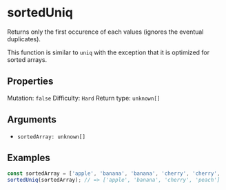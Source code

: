 # sortedUniq

Returns only the first occurence of each values (ignores the eventual duplicates).

This function is similar to `uniq` with the exception that it is optimized for sorted arrays.

## Properties

Mutation: `false`
Difficulty: `Hard`
Return type: `unknown[]`

## Arguments

- `sortedArray: unknown[]`

## Examples

```typescript
const sortedArray = ['apple', 'banana', 'banana', 'cherry', 'cherry', 'peach'];
sortedUniq(sortedArray); // => ['apple', 'banana', 'cherry', 'peach']
```
